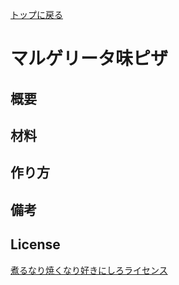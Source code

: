 [トップに戻る](https://github.com/nicofun/open-source-pizza)


# マルゲリータ味ピザ

## 概要


## 材料


## 作り方


## 備考


## License
[煮るなり焼くなり好きにしろライセンス](http://www.kmonos.net/nysl/)
